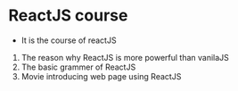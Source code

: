 # ReactJS course

- It is the course of reactJS

1. The reason why ReactJS is more powerful than vanilaJS
2. The basic grammer of ReactJS
3. Movie introducing web page using ReactJS

